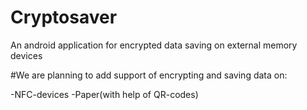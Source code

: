 # Cryptosaver
An android application for encrypted data saving on external memory devices

#We are planning to add support of encrypting and saving data on:

-NFC-devices
-Paper(with help of QR-codes)
